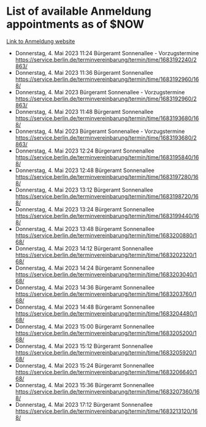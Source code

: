 # List of available Anmeldung appointments as of $NOW
[Link to Anmeldung website](https://service.berlin.de/terminvereinbarung/termin/tag.php?termin=1&anliegen[]=120686&dienstleisterlist=122210,122217,327316,122219,327312,122227,327314,122231,327346,122243,327348,122254,122252,329742,122260,329745,122262,329748,122271,327278,122273,327274,122277,327276,330436,122280,327294,122282,327290,122284,327292,122291,327270,122285,327266,122286,327264,122296,327268,150230,329760,122297,327286,122294,327284,122312,329763,122314,329775,122304,327330,122311,327334,122309,327332,317869,122281,327352,122279,329772,122283,122276,327324,122274,327326,122267,329766,122246,327318,122251,327320,122257,327322,122208,327298,122226,327300&herkunft=http%3A%2F%2Fservice.berlin.de%2Fdienstleistung%2F120686%2F)
- Donnerstag, 4. Mai 2023 11:24 Bürgeramt Sonnenallee - Vorzugstermine https://service.berlin.de/terminvereinbarung/termin/time/1683192240/2863/
- Donnerstag, 4. Mai 2023 11:36 Bürgeramt Sonnenallee https://service.berlin.de/terminvereinbarung/termin/time/1683192960/168/
- Donnerstag, 4. Mai 2023  Bürgeramt Sonnenallee - Vorzugstermine https://service.berlin.de/terminvereinbarung/termin/time/1683192960/2863/
- Donnerstag, 4. Mai 2023 11:48 Bürgeramt Sonnenallee https://service.berlin.de/terminvereinbarung/termin/time/1683193680/168/
- Donnerstag, 4. Mai 2023  Bürgeramt Sonnenallee - Vorzugstermine https://service.berlin.de/terminvereinbarung/termin/time/1683193680/2863/
- Donnerstag, 4. Mai 2023 12:24 Bürgeramt Sonnenallee https://service.berlin.de/terminvereinbarung/termin/time/1683195840/168/
- Donnerstag, 4. Mai 2023 12:48 Bürgeramt Sonnenallee https://service.berlin.de/terminvereinbarung/termin/time/1683197280/168/
- Donnerstag, 4. Mai 2023 13:12 Bürgeramt Sonnenallee https://service.berlin.de/terminvereinbarung/termin/time/1683198720/168/
- Donnerstag, 4. Mai 2023 13:24 Bürgeramt Sonnenallee https://service.berlin.de/terminvereinbarung/termin/time/1683199440/168/
- Donnerstag, 4. Mai 2023 13:48 Bürgeramt Sonnenallee https://service.berlin.de/terminvereinbarung/termin/time/1683200880/168/
- Donnerstag, 4. Mai 2023 14:12 Bürgeramt Sonnenallee https://service.berlin.de/terminvereinbarung/termin/time/1683202320/168/
- Donnerstag, 4. Mai 2023 14:24 Bürgeramt Sonnenallee https://service.berlin.de/terminvereinbarung/termin/time/1683203040/168/
- Donnerstag, 4. Mai 2023 14:36 Bürgeramt Sonnenallee https://service.berlin.de/terminvereinbarung/termin/time/1683203760/168/
- Donnerstag, 4. Mai 2023 14:48 Bürgeramt Sonnenallee https://service.berlin.de/terminvereinbarung/termin/time/1683204480/168/
- Donnerstag, 4. Mai 2023 15:00 Bürgeramt Sonnenallee https://service.berlin.de/terminvereinbarung/termin/time/1683205200/168/
- Donnerstag, 4. Mai 2023 15:12 Bürgeramt Sonnenallee https://service.berlin.de/terminvereinbarung/termin/time/1683205920/168/
- Donnerstag, 4. Mai 2023 15:24 Bürgeramt Sonnenallee https://service.berlin.de/terminvereinbarung/termin/time/1683206640/168/
- Donnerstag, 4. Mai 2023 15:36 Bürgeramt Sonnenallee https://service.berlin.de/terminvereinbarung/termin/time/1683207360/168/
- Donnerstag, 4. Mai 2023 17:12 Bürgeramt Sonnenallee https://service.berlin.de/terminvereinbarung/termin/time/1683213120/168/
